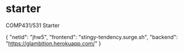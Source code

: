 # starter
COMP431/531 Starter

{
     "netid": "jhw5",
  "frontend": "stingy-tendency.surge.sh",
   "backend": "https://glambition.herokuapp.com/"
}